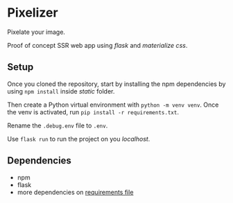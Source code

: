 # Pixelizer

Pixelate your image.

Proof of concept SSR web app using *flask* and *materialize css*.

## Setup

Once you cloned the repository, start by installing the npm dependencies by using `npm install` inside *static* folder.

Then create a Python virtual environment with `python -m venv venv`. Once the venv is activated, run `pip install -r requirements.txt`.

Rename the `.debug.env` file to `.env`.

Use `flask run` to run the project on you *localhost*.

## Dependencies

* npm
* flask
* more dependencies on [requirements file](./requirements.txt)
